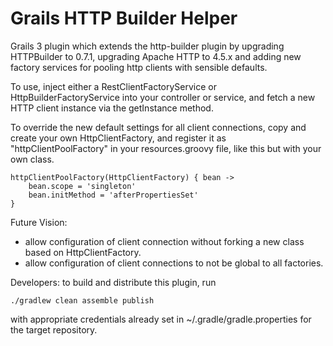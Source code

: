Grails HTTP Builder Helper
==========================

Grails 3 plugin which extends the http-builder plugin by upgrading HTTPBuilder to 0.7.1, 
upgrading Apache HTTP to 4.5.x and adding new factory services for pooling http clients 
with sensible defaults. 

To use, inject either a RestClientFactoryService or HttpBuilderFactoryService into your
controller or service, and fetch a new HTTP client instance via the getInstance method.

To override the new default settings for all client connections, copy and create your own HttpClientFactory,
and register it as "httpClientPoolFactory" in your resources.groovy file, like this but with your own class.

    httpClientPoolFactory(HttpClientFactory) { bean ->
        bean.scope = 'singleton'
        bean.initMethod = 'afterPropertiesSet'
    }

Future Vision:

- allow configuration of client connection without forking a new class based on HttpClientFactory.
- allow configuration of client connections to not be global to all factories.

Developers: to build and distribute this plugin, run

    ./gradlew clean assemble publish
    
with appropriate credentials already set in ~/.gradle/gradle.properties for the target repository.
